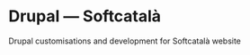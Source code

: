 Drupal — Softcatalà
===================

Drupal customisations and development for Softcatalà website
